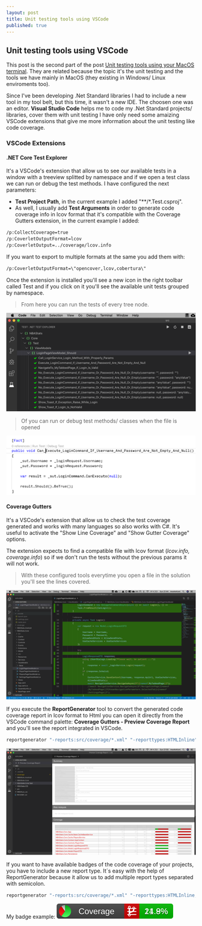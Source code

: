 ```yaml
---
layout: post
title: Unit testing tools using VSCode
published: true
---
```


## Unit testing tools using VSCode

This post is the second part of the post [Unit testing tools using your MacOS terminal](http://mookiefumi.com/2019-10-20-unit-testing-tools-using-your-MacOS-terminal). They are related because the topic it's the unit testing and the tools we have mainly in MacOS (they existing in Windows/ Linux enviroments too).

Since I've been developing .Net Standard libraries I had to include a new tool in my tool belt, but this time, it wasn't a new IDE. The choosen one was an editor. **Visual Studio Code** helps me to code my .Net Standard projects/ libraries, cover them with unit testing I have only need some amaizing VSCode extensions that give me more information about the unit testing like code coverage.

### VSCode Extensions

#### .NET Core Test Explorer

It's a VSCode's extension that allow us to see our available tests in a window with a treeview splitted by namespace and if we open a test class we can run or debug the test methods. I have configured the next parameters:

* **Test Project Path**, in the current example I added "**/*.Test.csproj".
* As well, I usually add **Test Arguments** in order to generate code coverage info in lcov format that it's compatible with the Coverage Gutters extension, in the current example I added:

```bash
/p:CollectCoverage=true
/p:CoverletOutputFormat=lcov
/p:CoverletOutput=../coverage/lcov.info
```

If you want to export to multiple formats at the same  you add them with:

```bash
/p:CoverletOutputFormat=\"opencover,lcov,cobertura\"
```

Once the extension is installed you'll see a new icon in the right toolbar called Test and if you click on it you'll see the available unit tests grouped by namespace.

> From here you can run the tests of every tree node.

![.Net Core Test Explorer](images/Screenshot2019-10-20_21.42.43.png)

> Of you can run or debug test methods/ classes when the file is opened

![Run/ Debug tests](images/Screenshot2019-10-27_16.02.14.png)

#### Coverage Gutters

It's a VSCode's extension that allow us to check the test coverage generated and works with many languages so also works with C#. It's useful to activate the "Show Line Coverage" and "Show Gutter Coverage" options.

The extension expects to find a compatible file with lcov format (*lcov.info, coverage.info*) so if we don't run the tests without the previous params it will not work.

> With these configured tools everytime you open a file in the solution you'll see the lines covered.

![.Net Core Test Explorer](images/Screenshot2019-10-20_21.44.40.png)

If you execute the **ReportGenerator** tool to convert the generated code coverage report in lcov format to Html you can open it directly from the VSCode command palette: **Coverage Gutters - Preview Coverage Report** and you'll see the report integrated in VSCode.

```bash
reportgenerator "-reports:src/coverage/*.xml" "-reporttypes:HTMLInline" "-targetdir:src/coverage/report"
```

![.Preview Coverage Report](images/Screenshot2019-10-20_21.55.56.png)

If you want to have available badges of the code coverage of your projects, you have to include a new report type. It´s easy with the help of ReportGenerator because it allow us to add multiple report types separated with semicolon.

```bash
reportgenerator "-reports:src/coverage/*.xml" "-reporttypes:HTMLInline;Badges" "-targetdir:src/coverage/report"
```

My badge example:
![Badge exmaple](/images/codecoverage_badge_combined.svg)